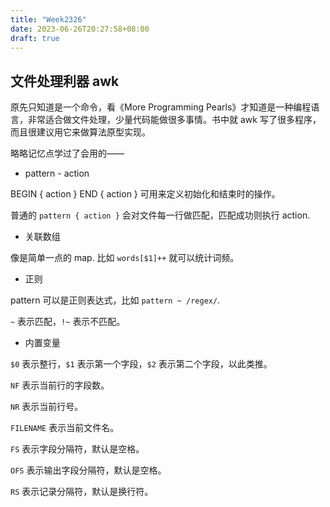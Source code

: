 ```yaml
---
title: "Week2326"
date: 2023-06-26T20:27:58+08:00
draft: true
---
```


## 文件处理利器 awk

原先只知道是一个命令，看《More Programming Pearls》才知道是一种编程语言，非常适合做文件处理，少量代码能做很多事情。书中就 awk 写了很多程序，而且很建议用它来做算法原型实现。

略略记忆点学过了会用的——

+ pattern - action

BEGIN { action }
END { action }
可用来定义初始化和结束时的操作。

普通的 `pattern { action }` 会对文件每一行做匹配，匹配成功则执行 action.

+ 关联数组

像是简单一点的 map. 比如 `words[$1]++` 就可以统计词频。

+ 正则

pattern 可以是正则表达式，比如 `pattern ~ /regex/`. 

`~` 表示匹配，`!~` 表示不匹配。

+ 内置变量

`$0` 表示整行，`$1` 表示第一个字段，`$2` 表示第二个字段，以此类推。

`NF` 表示当前行的字段数。

`NR` 表示当前行号。

`FILENAME` 表示当前文件名。

`FS` 表示字段分隔符，默认是空格。

`OFS` 表示输出字段分隔符，默认是空格。

`RS` 表示记录分隔符，默认是换行符。
